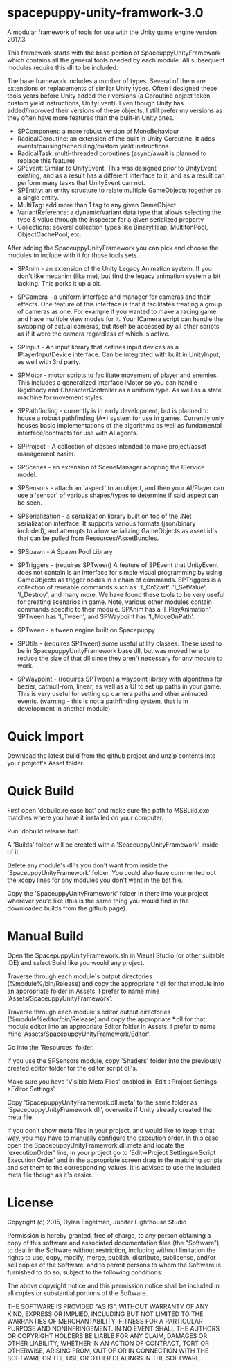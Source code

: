 # spacepuppy-unity-framwork-3.0
A modular framework of tools for use with the Unity game engine version 2017.3.

This framework starts with the base portion of SpaceuppyUnityFramework which contains all the general tools needed by each module. All subsequent modules require this dll to be included.

The base framework includes a number of types. Several of them are extensions or replacements of similar Unity types. Often I designed these tools years before Unity added their versions (a Coroutine object token, custom yield instructions, UnityEvent). Even though Unity has added/improved their versions of these objects, I still prefer my versions as they often have more features than the built-in Unity ones.

- SPComponent: a more robust version of MonoBehaviour
- RadicalCoroutine: an extension of the built in Unity Coroutine. It adds events/pausing/scheduling/custom yield instructions.
- RadicalTask: multi-threaded coroutines (async/await is planned to replace this feature)
- SPEvent: Similar to UnityEvent. This was designed prior to UnityEvent existing, and as a result has a different interface to it, and as a result can perform many tasks that UnityEvent can not.
- SPEntity: an entity structure to relate multiple GameObjects together as a single entity.
- MultiTag: add more than 1 tag to any given GameObject.
- VariantReference: a dynamic/variant data type that allows selecting the type & value through the inspector for a given serialized property
- Collections: several collection types like BinaryHeap, MultitonPool, ObjectCachePool, etc.

After adding the SpaceuppyUnityFramework you can pick and choose the modules to include with it for those tools sets.

- SPAnim - an extension of the Unity Legacy Animation system. If you don't like mecanim (like me), but find the legacy animation system a bit lacking. This perks it up a bit.

- SPCamera - a uniform interface and manager for cameras and their effects. One feature of this interface is that it facilitates treating a group of cameras as one. For example if you wanted to make a racing game and have multiple view modes for it. Your ICamera script can handle the swapping of actual cameras, but itself be accessed by all other scripts as if it were the camera regardless of which is active.

- SPInput - An input library that defines input devices as a IPlayerInputDevice interface. Can be integrated with built in UnityInput, as well with 3rd party.

- SPMotor - motor scripts to facilitate movement of player and enemies. This includes a generalized interface IMotor so you can handle Rigidbody and CharacterController as a uniform type. As well as a state machine for movement styles.

- SPPathfinding - currently is in early development, but is planned to house a robust pathfinding (A*) system for use in games. Currently only houses basic implementations of the algorithms as well as fundamental interface/contracts for use with AI agents.

- SPProject - A collection of classes intended to make project/asset management easier.

- SPScenes - an extension of SceneManager adopting the IService model.

- SPSensors - attach an 'aspect' to an object, and then your AI/Player can use a 'sensor' of various shapes/types to determine if said aspect can be seen.

- SPSerialization - a serialization library built on top of the .Net serialization interface. It supports various formats (json/binary included), and attempts to allow serializing GameObjects as asset id's that can be pulled from Resources/AssetBundles.

- SPSpawn - A Spawn Pool Library

- SPTriggers - (requires SPTween) A feature of SPEvent that UnityEvent does not contain is an interface for simple visual programming by using GameObjects as trigger nodes in a chain of commands. SPTriggers is a collection of reusable commands such as 'T_OnStart', 'I_SetValue', 'I_Destroy', and many more. We have found these tools to be very useful for creating scenarios in game. Note, various other modules contain commands specific to their module. SPAnim has a 'I_PlayAnimation', SPTween has 'I_Tween', and SPWaypoint has 'I_MoveOnPath'.

- SPTween - a tween engine built on Spacepuppy

- SPUtils - (requires SPTween) some useful utility classes. These used to be in SpacepuppyUnityFramework base dll, but was moved here to reduce the size of that dll since they aren't necessary for any module to work.

- SPWaypoint - (requires SPTween) a waypoint library with algorithms for bezier, catmull-rom, linear, as well as a UI to set up paths in your game. This is very useful for setting up camera paths and other animated events. (warning - this is not a pathfinding system, that is in development in another module)

# Quick Import

Download the latest build from the github project and unzip contents into your project's Asset folder.

# Quick Build

First open 'dobuild.release.bat' and make sure the path to MSBuild.exe matches where you have it installed on your computer.

Run 'dobuild.release.bat'.

A 'Builds' folder will be created with a 'SpaceuppyUnityFramework' inside of it.

Delete any module's dll's you don't want from inside the 'SpaceuppyUnityFramework' folder. You could also have commented out the xcopy lines for any modules you don't want in the bat file.

Copy the 'SpaceuppyUnityFramework' folder in there into your project wherever you'd like (this is the same thing you would find in the downloaded builds from the github page).

# Manual Build

Open the SpacepuppyUnityFramework.sln in Visual Studio (or other suitable IDE) and select Build like you would any project.

Traverse through each module's output directories (%module%/bin/Release) and copy the appropriate *.dll for that module into an appropriate folder in Assets. I prefer to name mine 'Assets/SpaceuppyUnityFramework'.

Traverse through each module's editor output directories (%module%editor/bin/Release) and copy the appropriate *.dll for that module editor into an appropriate Editor folder in Assets. I prefer to name mine 'Assets/SpacepuppyUnityFramework/Editor'.

Go into the 'Resources' folder.

If you use the SPSensors module, copy 'Shaders' folder into the previously created editor folder for the editor script dll's.

Make sure you have 'Visible Meta Files' enabled in 'Edit->Project Settings->Editor Settings'.

Copy 'SpacepuppyUnityFramework.dll.meta' to the same folder as 'SpacepuppyUnityFramework.dll', overwrite if Unity already created the meta file.

If you don't show meta files in your project, and would like to keep it that way, you may have to manually configure the execution order. In this case open the SpacepuppyUnityFramework.dll.meta and locate the 'executionOrder' line, in your project go to 'Edit->Project Settings->Script Execution Order' and in the appropriate screen drag in the matching scripts and set them to the corresponding values. It is advised to use the included meta file though as it's easier.

# License
Copyright (c) 2015, Dylan Engelman, Jupiter Lighthouse Studio

Permission is hereby granted, free of charge, to any person obtaining a copy of this software and associated documentation files (the "Software"), to deal in the Software without restriction, including without limitation the rights to use, copy, modify, merge, publish, distribute, sublicense, and/or sell copies of the Software, and to permit persons to whom the Software is furnished to do so, subject to the following conditions:

The above copyright notice and this permission notice shall be included in all copies or substantial portions of the Software.

THE SOFTWARE IS PROVIDED "AS IS", WITHOUT WARRANTY OF ANY KIND, EXPRESS OR IMPLIED, INCLUDING BUT NOT LIMITED TO THE WARRANTIES OF MERCHANTABILITY, FITNESS FOR A PARTICULAR PURPOSE AND NONINFRINGEMENT. IN NO EVENT SHALL THE AUTHORS OR COPYRIGHT HOLDERS BE LIABLE FOR ANY CLAIM, DAMAGES OR OTHER LIABILITY, WHETHER IN AN ACTION OF CONTRACT, TORT OR OTHERWISE, ARISING FROM, OUT OF OR IN CONNECTION WITH THE SOFTWARE OR THE USE OR OTHER DEALINGS IN THE SOFTWARE.